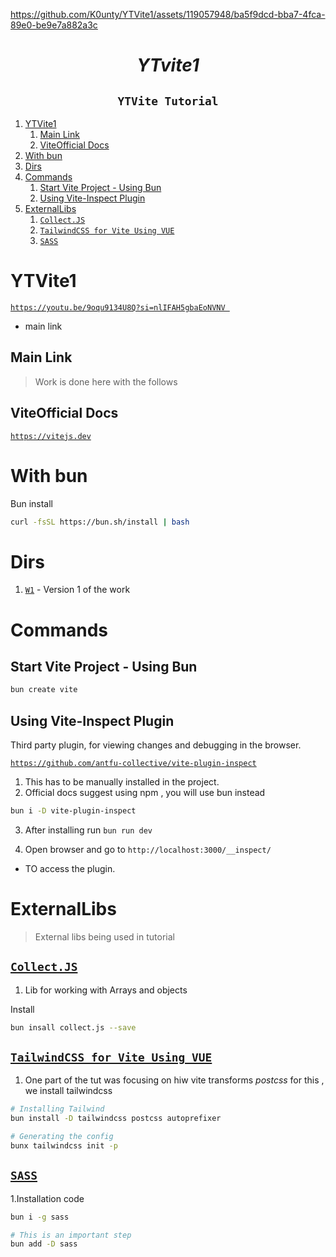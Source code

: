 https://github.com/K0unty/YTVite1/assets/119057948/ba5f9dcd-bba7-4fca-89e0-be9e7a882a3c

<h1 align="center"> <i>YTvite1</i> </h1>
<h2 align="center"><code>YTVite Tutorial</code></h2>

1. [YTVite1](#ytvite1)
   1. [Main Link](#main-link)
   2. [ViteOfficial Docs](#viteofficial-docs)
2. [With bun](#with-bun)
3. [Dirs](#dirs)
4. [Commands](#commands)
   1. [Start Vite Project - Using Bun](#start-vite-project---using-bun)
   2. [Using Vite-Inspect Plugin](#using-vite-inspect-plugin)
5. [ExternalLibs](#externallibs)
   1. [`Collect.JS`](#collectjs)
   2. [`TailwindCSS for Vite Using VUE`](#tailwindcss-for-vite-using-vue)
   3. [`SASS`](#sass)

# YTVite1

[`https://youtu.be/9oqu9134U8Q?si=nlIFAH5gbaEoNVNV `](https://youtu.be/9oqu9134U8Q?si=nlIFAH5gbaEoNVNV)

- main link

## Main Link

> Work is done here with the follows

## ViteOfficial Docs

[`https://vitejs.dev`](https://vitejs.dev)

# With bun

Bun install

```sh
curl -fsSL https://bun.sh/install | bash
```

# Dirs

1. [`W1`](./W1/) - Version 1 of the work

# Commands

## Start Vite Project - Using Bun

```sh
bun create vite
```

## Using Vite-Inspect Plugin

Third party plugin, for viewing changes and debugging in the browser.

[`https://github.com/antfu-collective/vite-plugin-inspect`](https://github.com/antfu-collective/vite-plugin-inspect)

1. This has to be manually installed in the project.
2. Official docs suggest using npm , you will use bun instead

```sh
bun i -D vite-plugin-inspect
```

3. After installing run
   `bun run dev`

4. Open browser and go to
   `http://localhost:3000/__inspect/ `

- TO access the plugin.

# ExternalLibs

> External libs being used in tutorial

## [`Collect.JS`](https://collect.js.org/)

1. Lib for working with Arrays and objects

Install

```sh
bun insall collect.js --save
```

## [`TailwindCSS for Vite Using VUE`](https://tailwindcss.com/docs/guides/vite#vue)

1. One part of the tut was focusing on hiw vite transforms _postcss_ for this , we install tailwindcss

```sh
# Installing Tailwind
bun install -D tailwindcss postcss autoprefixer

# Generating the config
bunx tailwindcss init -p
```

## [`SASS`](https://sass-lang.com/)

1.Installation code

```sh
bun i -g sass

# This is an important step
bun add -D sass
```
